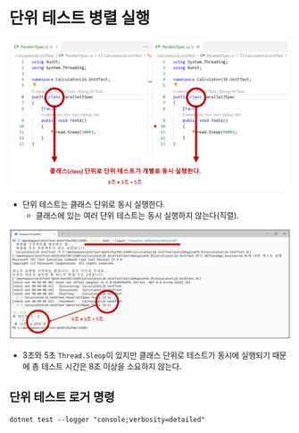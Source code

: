# 단위 테스트 병렬 실행

![](./Parallel.png)
- 단위 테스트는 클래스 단위로 동시 실행한다.
  - 클래스에 있는 여러 단위 테스트는 동시 실행하지 않는다(직렬).

![](./Parallel_Result.png)
- 3초와 5초 `Thread.Sleop`이 있지만 클래스 단위로 테스트가 동시에 실행되기 때문에 총 테스트 시간은 8초 이상을 소요하지 않는다.

## 단위 테스트 로거 명령
```
dotnet test --logger "console;verbosity=detailed"
```